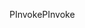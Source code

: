 <span data-ttu-id="1c997-101">PInvoke</span><span class="sxs-lookup"><span data-stu-id="1c997-101">PInvoke</span></span>
